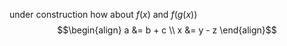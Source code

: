 under construction
how about $f(x)$ and $f(g(x))$
$$\begin{align}
a &= b + c \\
x &= y - z
\end{align}$$
